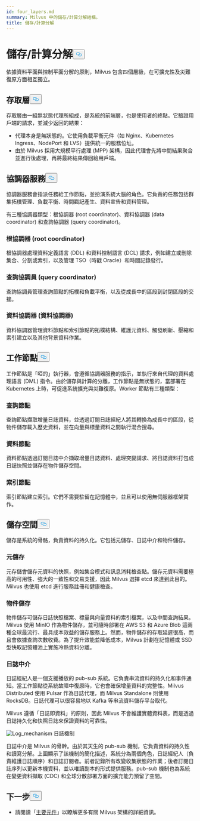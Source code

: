 ```yaml
---
id: four_layers.md
summary: Milvus 中的儲存/計算分解結構。
title: 儲存/計算分解
---
```

<h1 id="StorageComputing-Disaggregation" class="common-anchor-header">儲存/計算分解<button data-href="#StorageComputing-Disaggregation" class="anchor-icon" translate="no">
      <svg translate="no"
        aria-hidden="true"
        focusable="false"
        height="20"
        version="1.1"
        viewBox="0 0 16 16"
        width="16"
      >
        <path
          fill="#0092E4"
          fill-rule="evenodd"
          d="M4 9h1v1H4c-1.5 0-3-1.69-3-3.5S2.55 3 4 3h4c1.45 0 3 1.69 3 3.5 0 1.41-.91 2.72-2 3.25V8.59c.58-.45 1-1.27 1-2.09C10 5.22 8.98 4 8 4H4c-.98 0-2 1.22-2 2.5S3 9 4 9zm9-3h-1v1h1c1 0 2 1.22 2 2.5S13.98 12 13 12H9c-.98 0-2-1.22-2-2.5 0-.83.42-1.64 1-2.09V6.25c-1.09.53-2 1.84-2 3.25C6 11.31 7.55 13 9 13h4c1.45 0 3-1.69 3-3.5S14.5 6 13 6z"
        ></path>
      </svg>
    </button></h1><p>依據資料平面與控制平面分解的原則，Milvus 包含四個層級，在可擴充性及災難復原方面相互獨立。</p>
<h2 id="Access-layer" class="common-anchor-header">存取層<button data-href="#Access-layer" class="anchor-icon" translate="no">
      <svg translate="no"
        aria-hidden="true"
        focusable="false"
        height="20"
        version="1.1"
        viewBox="0 0 16 16"
        width="16"
      >
        <path
          fill="#0092E4"
          fill-rule="evenodd"
          d="M4 9h1v1H4c-1.5 0-3-1.69-3-3.5S2.55 3 4 3h4c1.45 0 3 1.69 3 3.5 0 1.41-.91 2.72-2 3.25V8.59c.58-.45 1-1.27 1-2.09C10 5.22 8.98 4 8 4H4c-.98 0-2 1.22-2 2.5S3 9 4 9zm9-3h-1v1h1c1 0 2 1.22 2 2.5S13.98 12 13 12H9c-.98 0-2-1.22-2-2.5 0-.83.42-1.64 1-2.09V6.25c-1.09.53-2 1.84-2 3.25C6 11.31 7.55 13 9 13h4c1.45 0 3-1.69 3-3.5S14.5 6 13 6z"
        ></path>
      </svg>
    </button></h2><p>存取層由一組無狀態代理所組成，是系統的前端層，也是使用者的終點。它驗證用戶端的請求，並減少返回的結果：</p>
<ul>
<li>代理本身是無狀態的。它使用負載平衡元件（如 Nginx、Kubernetes Ingress、NodePort 和 LVS）提供統一的服務位址。</li>
<li>由於 Milvus 採用大規模平行處理 (MPP) 架構，因此代理會先將中間結果聚合並進行後處理，再將最終結果傳回給用戶端。</li>
</ul>
<h2 id="Coordinator-service" class="common-anchor-header">協調器服務<button data-href="#Coordinator-service" class="anchor-icon" translate="no">
      <svg translate="no"
        aria-hidden="true"
        focusable="false"
        height="20"
        version="1.1"
        viewBox="0 0 16 16"
        width="16"
      >
        <path
          fill="#0092E4"
          fill-rule="evenodd"
          d="M4 9h1v1H4c-1.5 0-3-1.69-3-3.5S2.55 3 4 3h4c1.45 0 3 1.69 3 3.5 0 1.41-.91 2.72-2 3.25V8.59c.58-.45 1-1.27 1-2.09C10 5.22 8.98 4 8 4H4c-.98 0-2 1.22-2 2.5S3 9 4 9zm9-3h-1v1h1c1 0 2 1.22 2 2.5S13.98 12 13 12H9c-.98 0-2-1.22-2-2.5 0-.83.42-1.64 1-2.09V6.25c-1.09.53-2 1.84-2 3.25C6 11.31 7.55 13 9 13h4c1.45 0 3-1.69 3-3.5S14.5 6 13 6z"
        ></path>
      </svg>
    </button></h2><p>協調器服務會指派任務給工作節點，並扮演系統大腦的角色。它負責的任務包括群集拓樸管理、負載平衡、時間戳記產生、資料宣告和資料管理。</p>
<p>有三種協調器類型：根協調器 (root coordinator)、資料協調器 (data coordinator) 和查詢協調器 (query coordinator)。</p>
<h3 id="Root-coordinator-root-coord" class="common-anchor-header">根協調器 (root coordinator)</h3><p>根協調器處理資料定義語言 (DDL) 和資料控制語言 (DCL) 請求，例如建立或刪除集合、分割或索引，以及管理 TSO（時戳 Oracle）和時間記錄發行。</p>
<h3 id="Query-coordinator-query-coord" class="common-anchor-header">查詢協調員 (query coordinator)</h3><p>查詢協調員管理查詢節點的拓樸和負載平衡，以及從成長中的區段到封閉區段的交接。</p>
<h3 id="Data-coordinator-data-coord" class="common-anchor-header">資料協調器 (資料協調器)</h3><p>資料協調器管理資料節點和索引節點的拓樸結構、維護元資料、觸發刷新、壓縮和索引建立以及其他背景資料作業。</p>
<h2 id="Worker-nodes" class="common-anchor-header">工作節點<button data-href="#Worker-nodes" class="anchor-icon" translate="no">
      <svg translate="no"
        aria-hidden="true"
        focusable="false"
        height="20"
        version="1.1"
        viewBox="0 0 16 16"
        width="16"
      >
        <path
          fill="#0092E4"
          fill-rule="evenodd"
          d="M4 9h1v1H4c-1.5 0-3-1.69-3-3.5S2.55 3 4 3h4c1.45 0 3 1.69 3 3.5 0 1.41-.91 2.72-2 3.25V8.59c.58-.45 1-1.27 1-2.09C10 5.22 8.98 4 8 4H4c-.98 0-2 1.22-2 2.5S3 9 4 9zm9-3h-1v1h1c1 0 2 1.22 2 2.5S13.98 12 13 12H9c-.98 0-2-1.22-2-2.5 0-.83.42-1.64 1-2.09V6.25c-1.09.53-2 1.84-2 3.25C6 11.31 7.55 13 9 13h4c1.45 0 3-1.69 3-3.5S14.5 6 13 6z"
        ></path>
      </svg>
    </button></h2><p>工作節點是「啞的」執行器，會遵循協調器服務的指示，並執行來自代理的資料處理語言 (DML) 指令。由於儲存與計算的分離，工作節點是無狀態的，當部署在 Kubernetes 上時，可促進系統擴充與災難復原。Worker 節點有三種類型：</p>
<h3 id="Query-node" class="common-anchor-header">查詢節點</h3><p>查詢節點擷取增量日誌資料，並透過訂閱日誌經紀人將其轉換為成長中的區段，從物件儲存載入歷史資料，並在向量與標量資料之間執行混合搜尋。</p>
<h3 id="Data-node" class="common-anchor-header">資料節點</h3><p>資料節點透過訂閱日誌中介擷取增量日誌資料、處理突變請求、將日誌資料打包成日誌快照並儲存在物件儲存空間。</p>
<h3 id="Index-node" class="common-anchor-header">索引節點</h3><p>索引節點建立索引。它們不需要駐留在記憶體中，並且可以使用無伺服器框架實作。</p>
<h2 id="Storage" class="common-anchor-header">儲存空間<button data-href="#Storage" class="anchor-icon" translate="no">
      <svg translate="no"
        aria-hidden="true"
        focusable="false"
        height="20"
        version="1.1"
        viewBox="0 0 16 16"
        width="16"
      >
        <path
          fill="#0092E4"
          fill-rule="evenodd"
          d="M4 9h1v1H4c-1.5 0-3-1.69-3-3.5S2.55 3 4 3h4c1.45 0 3 1.69 3 3.5 0 1.41-.91 2.72-2 3.25V8.59c.58-.45 1-1.27 1-2.09C10 5.22 8.98 4 8 4H4c-.98 0-2 1.22-2 2.5S3 9 4 9zm9-3h-1v1h1c1 0 2 1.22 2 2.5S13.98 12 13 12H9c-.98 0-2-1.22-2-2.5 0-.83.42-1.64 1-2.09V6.25c-1.09.53-2 1.84-2 3.25C6 11.31 7.55 13 9 13h4c1.45 0 3-1.69 3-3.5S14.5 6 13 6z"
        ></path>
      </svg>
    </button></h2><p>儲存是系統的骨骼，負責資料的持久化。它包括元儲存、日誌中介和物件儲存。</p>
<h3 id="Meta-storage" class="common-anchor-header">元儲存</h3><p>元存儲會儲存元資料的快照，例如集合模式和訊息消耗檢查點。儲存元資料需要極高的可用性、強大的一致性和交易支援，因此 Milvus 選擇 etcd 來達到此目的。Milvus 也使用 etcd 進行服務註冊和健康檢查。</p>
<h3 id="Object-storage" class="common-anchor-header">物件儲存</h3><p>物件儲存可儲存日誌快照檔案、標量與向量資料的索引檔案，以及中間查詢結果。Milvus 使用 MinIO 作為物件儲存，並可隨時部署在 AWS S3 和 Azure Blob 這兩種全球最流行、最具成本效益的儲存服務上。然而，物件儲存的存取延遲很高，而且會依據查詢次數收費。為了提升效能並降低成本，Milvus 計劃在記憶體或 SSD 型快取記憶體池上實施冷熱資料分離。</p>
<h3 id="Log-broker" class="common-anchor-header">日誌中介</h3><p>日誌經紀人是一個支援播放的 pub-sub 系統。它負責串流資料的持久化和事件通知。當工作節點從系統故障中復原時，它也會確保增量資料的完整性。Milvus Distributed 使用 Pulsar 作為日誌代理，而 Milvus Standalone 則使用 RocksDB。日誌代理可以很容易地以 Kafka 等串流資料儲存平台取代。</p>
<p>Milvus 遵循「日誌即資料」的原則，因此 Milvus 不會維護實體資料表，而是透過日誌持久化和快照日誌來保證資料的可靠性。</p>
<p>
  
   <span class="img-wrapper"> <img translate="no" src="/docs/v2.4.x/assets/log_mechanism.png" alt="Log_mechanism" class="doc-image" id="log_mechanism" />
   </span> <span class="img-wrapper"> <span>日誌機制</span> </span></p>
<p>日誌中介是 Milvus 的骨幹。由於其天生的 pub-sub 機制，它負責資料的持久性和讀寫分解。上圖顯示了該機制的簡化描述，系統分為兩個角色，日誌經紀人（負責維護日誌順序）和日誌訂閱者。前者記錄所有改變收集狀態的作業；後者訂閱日誌序列以更新本機資料，並以唯讀副本的形式提供服務。pub-sub 機制也為系統在變更資料擷取 (CDC) 和全球分散部署方面的擴充能力預留了空間。</p>
<h2 id="Whats-next" class="common-anchor-header">下一步<button data-href="#Whats-next" class="anchor-icon" translate="no">
      <svg translate="no"
        aria-hidden="true"
        focusable="false"
        height="20"
        version="1.1"
        viewBox="0 0 16 16"
        width="16"
      >
        <path
          fill="#0092E4"
          fill-rule="evenodd"
          d="M4 9h1v1H4c-1.5 0-3-1.69-3-3.5S2.55 3 4 3h4c1.45 0 3 1.69 3 3.5 0 1.41-.91 2.72-2 3.25V8.59c.58-.45 1-1.27 1-2.09C10 5.22 8.98 4 8 4H4c-.98 0-2 1.22-2 2.5S3 9 4 9zm9-3h-1v1h1c1 0 2 1.22 2 2.5S13.98 12 13 12H9c-.98 0-2-1.22-2-2.5 0-.83.42-1.64 1-2.09V6.25c-1.09.53-2 1.84-2 3.25C6 11.31 7.55 13 9 13h4c1.45 0 3-1.69 3-3.5S14.5 6 13 6z"
        ></path>
      </svg>
    </button></h2><ul>
<li>請閱讀「<a href="/docs/zh-hant/main_components.md">主要元件</a>」以瞭解更多有關 Milvus 架構的詳細資訊。</li>
</ul>

